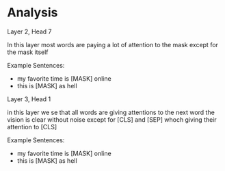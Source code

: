 # Analysis

Layer 2, Head 7

In this layer most words are paying a lot of attention to the mask except for the mask itself

Example Sentences:
- my favorite time is [MASK] online
- this is [MASK] as hell

Layer 3, Head 1

in this layer we se that all words are giving attentions to the next word the vision is clear without noise except for [CLS] and [SEP] whoch giving their attention to [CLS]

Example Sentences:
- my favorite time is [MASK] online
- this is [MASK] as hell

